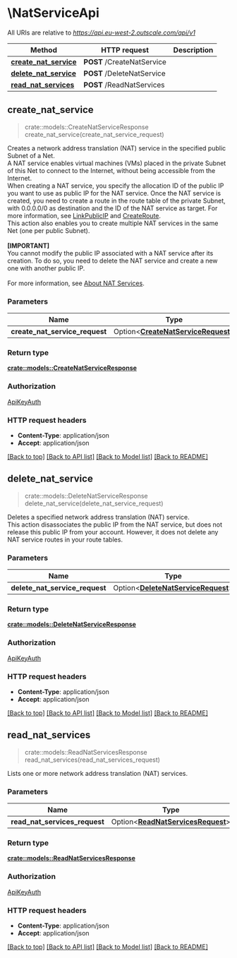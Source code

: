 # \NatServiceApi

All URIs are relative to *https://api.eu-west-2.outscale.com/api/v1*

Method | HTTP request | Description
------------- | ------------- | -------------
[**create_nat_service**](NatServiceApi.md#create_nat_service) | **POST** /CreateNatService | 
[**delete_nat_service**](NatServiceApi.md#delete_nat_service) | **POST** /DeleteNatService | 
[**read_nat_services**](NatServiceApi.md#read_nat_services) | **POST** /ReadNatServices | 



## create_nat_service

> crate::models::CreateNatServiceResponse create_nat_service(create_nat_service_request)


Creates a network address translation (NAT) service in the specified public Subnet of a Net.<br /> A NAT service enables virtual machines (VMs) placed in the private Subnet of this Net to connect to the Internet, without being accessible from the Internet.<br /> When creating a NAT service, you specify the allocation ID of the public IP you want to use as public IP for the NAT service. Once the NAT service is created, you need to create a route in the route table of the private Subnet, with 0.0.0.0/0 as destination and the ID of the NAT service as target. For more information, see [LinkPublicIP](#linkpublicip) and [CreateRoute](#createroute).<br /> This action also enables you to create multiple NAT services in the same Net (one per public Subnet).<br /><br />  **[IMPORTANT]**<br /> You cannot modify the public IP associated with a NAT service after its creation. To do so, you need to delete the NAT service and create a new one with another public IP.<br /><br /> For more information, see [About NAT Services](https://docs.outscale.com/en/userguide/About-NAT-Services.html).

### Parameters


Name | Type | Description  | Required | Notes
------------- | ------------- | ------------- | ------------- | -------------
**create_nat_service_request** | Option<[**CreateNatServiceRequest**](CreateNatServiceRequest.md)> |  |  |

### Return type

[**crate::models::CreateNatServiceResponse**](CreateNatServiceResponse.md)

### Authorization

[ApiKeyAuth](../README.md#ApiKeyAuth)

### HTTP request headers

- **Content-Type**: application/json
- **Accept**: application/json

[[Back to top]](#) [[Back to API list]](../README.md#documentation-for-api-endpoints) [[Back to Model list]](../README.md#documentation-for-models) [[Back to README]](../README.md)


## delete_nat_service

> crate::models::DeleteNatServiceResponse delete_nat_service(delete_nat_service_request)


Deletes a specified network address translation (NAT) service.<br /> This action disassociates the public IP from the NAT service, but does not release this public IP from your account. However, it does not delete any NAT service routes in your route tables.

### Parameters


Name | Type | Description  | Required | Notes
------------- | ------------- | ------------- | ------------- | -------------
**delete_nat_service_request** | Option<[**DeleteNatServiceRequest**](DeleteNatServiceRequest.md)> |  |  |

### Return type

[**crate::models::DeleteNatServiceResponse**](DeleteNatServiceResponse.md)

### Authorization

[ApiKeyAuth](../README.md#ApiKeyAuth)

### HTTP request headers

- **Content-Type**: application/json
- **Accept**: application/json

[[Back to top]](#) [[Back to API list]](../README.md#documentation-for-api-endpoints) [[Back to Model list]](../README.md#documentation-for-models) [[Back to README]](../README.md)


## read_nat_services

> crate::models::ReadNatServicesResponse read_nat_services(read_nat_services_request)


Lists one or more network address translation (NAT) services.

### Parameters


Name | Type | Description  | Required | Notes
------------- | ------------- | ------------- | ------------- | -------------
**read_nat_services_request** | Option<[**ReadNatServicesRequest**](ReadNatServicesRequest.md)> |  |  |

### Return type

[**crate::models::ReadNatServicesResponse**](ReadNatServicesResponse.md)

### Authorization

[ApiKeyAuth](../README.md#ApiKeyAuth)

### HTTP request headers

- **Content-Type**: application/json
- **Accept**: application/json

[[Back to top]](#) [[Back to API list]](../README.md#documentation-for-api-endpoints) [[Back to Model list]](../README.md#documentation-for-models) [[Back to README]](../README.md)

